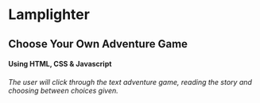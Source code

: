 # Lamplighter

## Choose Your Own Adventure Game
#### Using  HTML, CSS & Javascript

###### The user will click through the text adventure game, reading the story and choosing between choices given.


